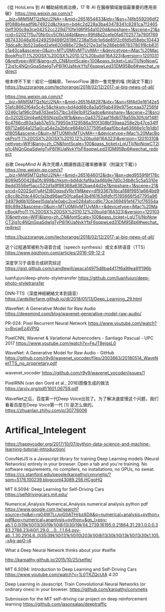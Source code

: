 《從 HoloLens 到 AI 輔助結核病治療，17 年 AI 在醫療領域幾個最重要的應用突破》
https://mp.weixin.qq.com/s?__biz=MjM5MTQzNzU2NA==&mid=2651654833&idx=1&sn=74fb559206df28f088b4eadf9b74922d&chksm=bd4c2d228a3ba43478341c8281ca7f24650eff300c9a3ce04252cc229d710fe1d6f954a1020d&mpshare=1&scene=21&srcid=0202Tf5u70Nr0cv5CfkUd4bI&key=99fd8d2cefe0fa6702577a790f769d67433048a164249259498f261967238a15dc1e6de85f2c6fd5d58ebc104437ddca8c3b523a6ed2afe620d88e729e5212e3a11e286eb987837801f8cb831c1a40ca&ascene=0&uin=MTU0MjIyMTUyMA==&devicetype=iMac%20MacBookPro11,1%20OSX%20OSX%2010.12%20build(16A323)&version=12010310&nettype=WIFI&lang=zh_CN&fontScale=100&pass_ticket=LqUTlj/NoNowCT2ig1c4NQnGpaSdwlgTyP6I1KUaNvkYfsF6sqpwLed31DM95Bp6#wechat_redirect


根本停不下來！給它一個輪廓，TensorFlow 還你一隻完整的喵 (附論文下載)》
https://buzzorange.com/techorange/2018/02/12/2017-ai-big-news-of-all/

https://mp.weixin.qq.com/s?__biz=MjM5MTQzNzU2NA==&mid=2651648287&idx=1&sn=f8f4d3e16142e551afc8662f64e5c4c5&chksm=bd4dd68c8a3a5f9ab499e975eceaa37256fd0246c1af96c0fa87d3ee5571bc349e1b9125adce&mpshare=1&scene=21&srcid=0202EGlnl4wAD9SNjzpDxW1b&key=0a43752aaf16db178a55b30fcbf14816c4766cd93a3ab57e51c79950e3129586a3f0f308bf39aea258e2b47ce34ff69712a664a125a0ca54e2a2b6ce684b0377595e6aaf0bc4a63666e1c1b1db1d1805&ascene=0&uin=MTU0MjIyMTUyMA==&devicetype=iMac%20MacBookPro11,1%20OSX%20OSX%2010.12%20build(16A323)&version=12010310&nettype=WIFI&lang=zh_CN&fontScale=100&pass_ticket=LqUTlj/NoNowCT2ig1c4NQnGpaSdwlgTyP6I1KUaNvkYfsF6sqpwLed31DM95Bp6#wechat_redirect


谷歌 DeepMind AI 再次完爆人類讀唇語正確率勝專家（附論文下載）》
https://mp.weixin.qq.com/s?__biz=MjM5MTQzNzU2NA==&mid=2651646012&idx=1&sn=ded9559f8f178c8089d500428a0fc899&chksm=bd4dcfaf8a3a46b9e7d0c34b8c5c5a5310e8edd3556ef5acc522d1a9f98368a6382bae44d2e7&mpshare=1&scene=21&srcid=0202SoYIyAHZt8OqqsdVRxYM&key=df93367b1bca188f9951a664bd9c8cc8b2fdc440cfa2bd96aef50fca6a43b4f6163dfdfcf5195666f5d7795a9634979d6b105bee15da1a1e0abc2ce0284afccd9c73ce369491ef471cf76554a89c89e2&ascene=0&uin=MTU0MjIyMTUyMA==&devicetype=iMac%20MacBookPro11,1%20OSX%20OSX%2010.12%20build(16A323)&version=12010310&nettype=WIFI&lang=zh_CN&fontScale=100&pass_ticket=LqUTlj/NoNowCT2ig1c4NQnGpaSdwlgTyP6I1KUaNvkYfsF6sqpwLed31DM95Bp6#wechat_redirect

https://buzzorange.com/techorange/2018/02/12/2017-ai-big-news-of-all/

这个过程通常被称为语音合成（speech synthesis）或文本转语音（TTS）
https://www.jiqizhixin.com/articles/2016-09-12-2

深度学习于语音合成研究综述
https://gist.github.com/candlewill/aeaca14975d8ba4417f6a99ea91f196b

luanfujun/deep-photo-styletransfer
https://github.com/luanfujun/deep-photo-styletransfer

  DNN-TTS（深度神經網絡文本到語音）
  https://antkillerfarm.github.io/dl/2018/01/13/Deep_Learning_29.html
  
  
  WaveNet: A Generative Model for Raw Audio
  https://deepmind.com/blog/wavenet-generative-model-raw-audio/
  
  PR-024: Pixel Recurrent Neural Network
  https://www.youtube.com/watch?v=BvcwEz4VPIQ
  
  PixelCNN, Wavenet & Variational Autoencoders - Santiago Pascual - UPC 2017
  https://www.youtube.com/watch?v=FeJT8ejgsL0
  
  WaveNet: A Generative Model for Raw Audio - GitHub
  https://github.com/r9y9/wavenet_vocoder/files/2003663/20180514_WaveNetTTS_no_proprietary.pdf
  
  
  wavenet_vocoder
  https://github.com/r9y9/wavenet_vocoder/issues/1
  
  PixelRNN (van den Oord et al., 2016)图像生成的做法
  https://arxiv.org/pdf/1601.06759.pdf
  
  WaveNet之后，百度第一代Deep Voice出现了。为了解决速度慢这个问题，我们看看百度在Deep Voice第一代 [1] 是怎么做的。
  https://zhuanlan.zhihu.com/p/30776006
  

# Artifical_Intelegent
https://happycoder.org/2017/10/07/python-data-science-and-machine-learning-tutorial-introduction/

ConvNetJS is a Javascript library for training Deep Learning models (Neural Networks) entirely in your browser. Open a tab and you're training. No software requirements, no compilers, no installations, no GPUs, no sweat. https://cs.stanford.edu/people/karpathy/convnetjs/?spm=5176.100239.blogcont43089.256.HCgoHQ

MIT 6.S094: Deep Learning for Self-Driving Cars https://selfdrivingcars.mit.edu/

Numerical_Analysis
Numerical_Analysis numerical analysis python pdf https://www.google.com.tw/search?source=hp&ei=rq04W7LrJojG0ATHrbzADA&q=numerical+analysis+python+pdf&oq=numerical+ananlysis+python+&gs_l=psy-ab.1.0.0i19k1j0i13i30i19k1j0i8i13i30i19k1l4.2739.16195.0.21864.31.29.1.0.0.0.383.2788.23j4j0j1.29.0....0...1.1.64.psy-ab..1.30.2914.6..0j35i39k1j0i131k1j0i10i203k1j0i8i13i30k1j0i13k1j0i13i30k1.105.-xAg-apO-i4

What a Deep Neural Network thinks about your #selfie

http://karpathy.github.io/2015/10/25/selfie/

MIT 6.S094: Introduction to Deep Learning and Self-Driving Cars https://www.youtube.com/watch?v=1L0TKZQcUtA 4:20

Deep Learning in Javascript. Train Convolutional Neural Networks (or ordinary ones) in your browser. https://github.com/karpathy/convnetjs

Submission for the MIT self-driving car project on deep reinforcement learning https://github.com/jasonsalas/deeptraffic
